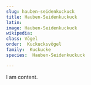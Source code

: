 ```yaml
---
slug: hauben-seidenkuckuck
title: Hauben-Seidenkuckuck
latin:
image: Hauben-Seidenkuckuck
wikipedia: 
class: Vögel
order:  Kuckucksvögel
family:  Kuckucke
species:  Hauben-Seidenkuckuck

---
```


I am content.
